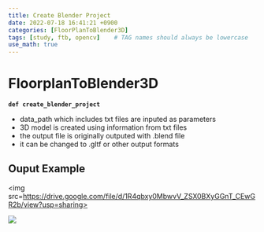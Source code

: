 ```yaml
---
title: Create Blender Project
date: 2022-07-18 16:41:21 +0900
categories: [FloorPlanToBlender3D]
tags: [study, ftb, opencv]    # TAG names should always be lowercase
use_math: true
---
```


# **FloorplanToBlender3D** 

**`def create_blender_project`**
- data_path which includes txt files are inputed as parameters
- 3D model is created using information from txt files
- the output file is originally outputed with .blend file
- it can be changed to .gltf or other output formats

## Ouput Example

<img src=https://drive.google.com/file/d/1R4qbxy0MbwvV_ZSX0BXyGGnT_CEwGR2b/view?usp=sharing>

<img src=https://lh5.googleusercontent.com/vHMTOV-WVur4lMmUDTvpJCQtMM01NAxcw_ZUXZ9C3YnJUjC664Fw7q10P3tq6rv9rLxTlqj0lx6KH2_kHe_J%3Dw3456-h1934-rw>